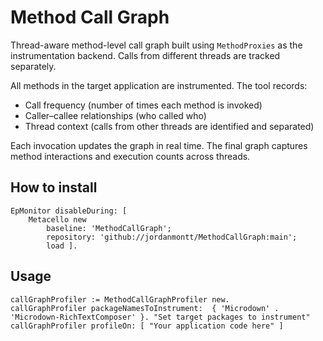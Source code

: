 # Method Call Graph

Thread-aware method-level call graph built using `MethodProxies` as the instrumentation backend. Calls from different threads are tracked separately.

All methods in the target application are instrumented. The tool records:

- Call frequency (number of times each method is invoked)
- Caller–callee relationships (who called who)
- Thread context (calls from other threads are identified and separated)

Each invocation updates the graph in real time. The final graph captures method interactions and execution counts across threads.

## How to install

```st
EpMonitor disableDuring: [
	Metacello new
		baseline: 'MethodCallGraph';
		repository: 'github://jordanmontt/MethodCallGraph:main';
		load ].
```

## Usage

```st
callGraphProfiler := MethodCallGraphProfiler new.
callGraphProfiler packageNamesToInstrument:  { 'Microdown' . 'Microdown-RichTextComposer' }. "Set target packages to instrument"
callGraphProfiler profileOn: [ "Your application code here" ]
```
